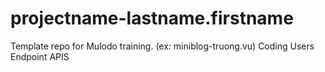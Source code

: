 projectname-lastname.firstname
==============================

Template repo for Mulodo training. (ex: miniblog-truong.vu) 
Coding Users Endpoint APIS
